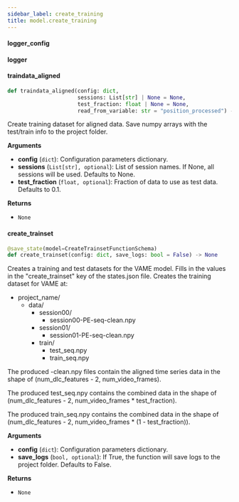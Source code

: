 ```yaml
---
sidebar_label: create_training
title: model.create_training
---
```


#### logger\_config

#### logger

#### traindata\_aligned

```python
def traindata_aligned(config: dict,
                      sessions: List[str] | None = None,
                      test_fraction: float | None = None,
                      read_from_variable: str = "position_processed") -> None
```

Create training dataset for aligned data.
Save numpy arrays with the test/train info to the project folder.

**Arguments**

* **config** (`dict`): Configuration parameters dictionary.
* **sessions** (`List[str], optional`): List of session names. If None, all sessions will be used. Defaults to None.
* **test_fraction** (`float, optional`): Fraction of data to use as test data. Defaults to 0.1.

**Returns**

* `None`

#### create\_trainset

```python
@save_state(model=CreateTrainsetFunctionSchema)
def create_trainset(config: dict, save_logs: bool = False) -> None
```

Creates a training and test datasets for the VAME model.
Fills in the values in the &quot;create_trainset&quot; key of the states.json file.
Creates the training dataset for VAME at:
- project_name/
    - data/
        - session00/
            - session00-PE-seq-clean.npy
        - session01/
            - session01-PE-seq-clean.npy
        - train/
            - test_seq.npy
            - train_seq.npy

The produced -clean.npy files contain the aligned time series data in the
shape of (num_dlc_features - 2, num_video_frames).

The produced test_seq.npy contains the combined data in the shape of (num_dlc_features - 2, num_video_frames * test_fraction).

The produced train_seq.npy contains the combined data in the shape of (num_dlc_features - 2, num_video_frames * (1 - test_fraction)).

**Arguments**

* **config** (`dict`): Configuration parameters dictionary.
* **save_logs** (`bool, optional`): If True, the function will save logs to the project folder. Defaults to False.

**Returns**

* `None`

